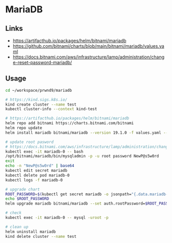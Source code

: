 MariaDB
=======

## Links
- https://artifacthub.io/packages/helm/bitnami/mariadb
- https://github.com/bitnami/charts/blob/main/bitnami/mariadb/values.yaml
- https://docs.bitnami.com/aws/infrastructure/lamp/administration/change-reset-password-mariadb/

## Usage
```bash
cd ~/workspace/prwnd9/mariadb

# https://kind.sigs.k8s.io/
kind create cluster --name test
kubectl cluster-info --context kind-test

# https://artifacthub.io/packages/helm/bitnami/mariadb
helm repo add bitnami https://charts.bitnami.com/bitnami
helm repo update
helm install mariadb bitnami/mariadb --version 19.1.0 -f values.yaml --wait

# update root pasword
# https://docs.bitnami.com/aws/infrastructure/lamp/administration/change-reset-password-mariadb/
kubectl exec -it mariadb-0 -- bash
/opt/bitnami/mariadb/bin/mysqladmin -p -u root password NewP@s5w0rd
exit
echo -n "NewP@s5w0rd" | base64
kubectl edit secret mariadb
kubectl delete pod mariadb-0
kubectl logs -f mariadb-0

# upgrade chart
ROOT_PASSWORD=$(kubectl get secret mariadb -o jsonpath="{.data.mariadb-root-password}" | base64 -d)
echo $ROOT_PASSWORD
helm upgrade mariadb bitnami/mariadb --set auth.rootPassword=$ROOT_PASSWORD -f values.yaml --wait

# check
kubectl exec -it mariadb-0 -- mysql -uroot -p

# clean up
helm uninstall mariadb
kind delete cluster --name test
```
